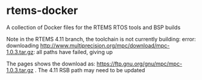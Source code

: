 # rtems-docker
A collection of Docker files for the RTEMS RTOS tools and BSP builds

Note in the RTEMS 4.11 branch, the toolchain is not currently building:
error: downloading http://www.multiprecision.org/mpc/download/mpc-1.0.3.tar.gz: all paths have failed, giving up

The pages shows the download as: https://ftp.gnu.org/gnu/mpc/mpc-1.0.3.tar.gz . The 4.11 RSB path may need to be updated
